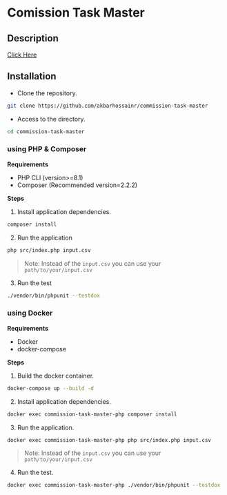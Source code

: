 # Comission Task Master
## Description

[Click Here](https://gist.github.com/PayseraGithub/ef2a59d0a6d6e680af2e46ccff1bca37)

## Installation
- Clone the repository.
```bash
git clone https://github.com/akbarhossainr/commission-task-master
```
- Access to the directory.
```bash
cd commission-task-master
```

### using PHP & Composer

**Requirements**
- PHP CLI (version>=8.1)
- Composer (Recommended version=2.2.2)

**Steps**

1. Install application dependencies.
```bash
composer install
```
2. Run the application
```bash
php src/index.php input.csv
```
>Note: Instead of the `input.csv` you can use your `path/to/your/input.csv`
3. Run the test
```bash
./vendor/bin/phpunit --testdox
```

### using Docker

**Requirements**
- Docker
- docker-compose

**Steps**
1. Build the docker container.
```bash
docker-compose up --build -d
```
2. Install application dependencies.
```bash
docker exec commission-task-master-php composer install
```
3. Run the application.
```bash
docker exec commission-task-master-php php src/index.php input.csv
```
>Note: Instead of the `input.csv` you can use your `path/to/your/input.csv`
4. Run the test.
```bash
docker exec commission-task-master-php ./vendor/bin/phpunit --testdox
```
